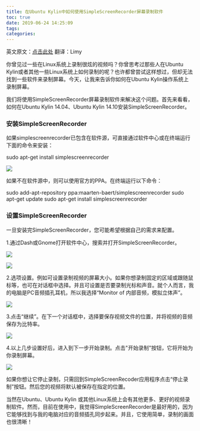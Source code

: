 ```yaml
---
title: 在Ubuntu Kylin中如何使用SimpleScreenRecorder屏幕录制软件
toc: true
date: 2019-06-24 14:25:09
tags:
categories:
---
```



英文原文：[点击此处](http://itsfoss.com/record-screen-ubuntu-simplescreenrecorder/) 翻译：Limy

你曾见过一些在Linux系统上录制很炫的视频吗？你曾思考过那些人在Ubuntu Kylin或者其他一些Linux系统上如何录制的呢？也许都曾尝试这样想过，但却无法找到一些软件来录制屏幕。今天，让我来告诉你如何在Ubuntu Kylin操作系统上录制屏幕。

我们将使用SimpleScreenRecorder屏幕录制软件来解决这个问题。首先来看看，如何在Ubuntu Kylin 14.04、Ubuntu Kylin 14.10安装SimpleScreenRecorder。

 

### 安装SimpleScreenRecorder

如果simplescreenrecorder已包含在软件源，可直接通过软件中心或在终端运行下面的命令来安装：

sudo apt-get install simplescreenrecorder

![](http://www.ubuntukylin.com/upload/images/r2.png)

如果不在软件源中，则可以使用官方的PPA。在终端运行以下命令：

sudo add-apt-repository ppa:maarten-baert/simplescreenrecorder
    sudo apt-get update
    sudo apt-get install simplescreenrecorder

 

### 设置SimpleScreenRecorder

一旦安装完SimpleScreenRecorder，您可能希望根据自己的需求来配置。

1.通过Dash或Gnome打开软件中心，搜索并打开SimpleScreenRecorder。

![](http://www.ubuntukylin.com/upload/images/r3.png)

![](http://www.ubuntukylin.com/upload/images/r4.png)

2.选项设置。例如可设置录制视频的屏幕大小。如果你想录制固定的区域或跟随鼠标等，也可在对话框中选择。并且可设置是否要录制光标和声音。就个人而言，我的电脑是PC音频插孔耳机，所以我选择“Monitor of 内部音频，模拟立体声”。

![](http://www.ubuntukylin.com/upload/images/r5.png)

3.点击“继续”。在下一个对话框中，选择要保存视频文件的位置，并将视频的音频保存为比特率。

![](http://www.ubuntukylin.com/upload/images/r6.png)

4.以上几步设置好后，进入到下一步开始录制。点击"开始录制"按钮，它将开始为你录制屏幕。

![](http://www.ubuntukylin.com/upload/images/r7.png)

如果你想让它停止录制，只需回到SimpleScreenRecoder应用程序点击“停止录制”按钮。然后您的视频将默认被保存在指定的位置。

当然在Ubuntu、Ubuntu Kylin 或其他Linux系统上会有其他更多、更好的视频录制软件。然而，目前在使用中，我觉得SimpleScreenRecorder是最好用的，因为它能够找到与我的电脑对应的音频插孔同步起来。并且，它使用简单，录制的画面也很清晰！
